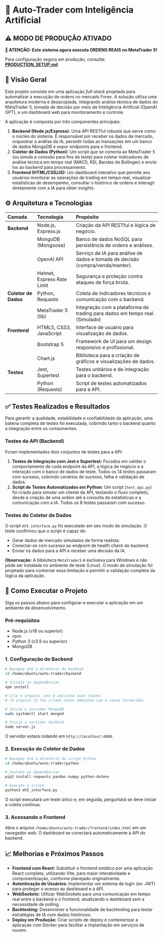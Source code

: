 # 🤖 Auto-Trader com Inteligência Artificial

## ⚠️ MODO DE PRODUÇÃO ATIVADO

**🔴 ATENÇÃO: Este sistema agora executa ORDENS REAIS no MetaTrader 5!**

Para configuração segura em produção, consulte: **[PRODUCTION_SETUP.md](PRODUCTION_SETUP.md)**

## 📌 Visão Geral

Este projeto consiste em uma aplicação *full-stack* projetada para automatizar a execução de ordens no mercado Forex. A solução utiliza uma arquitetura moderna e desacoplada, integrando análise técnica de dados do MetaTrader 5, tomada de decisão por meio de Inteligência Artificial (OpenAI GPT), e um dashboard web para monitoramento e controle.

A aplicação é composta por três componentes principais:

1.  **Backend (Node.js/Express):** Uma API RESTful robusta que serve como o núcleo do sistema. É responsável por receber os dados de mercado, orquestrar a análise da IA, persistir todas as transações em um banco de dados MongoDB e expor endpoints para o frontend.
2.  **Coletor de Dados (Python):** Um script que se conecta ao MetaTrader 5 (ou simula a conexão para fins de teste) para coletar indicadores de análise técnica em tempo real (MACD, RSI, Bandas de Bollinger) e enviá-los ao backend para processamento.
3.  **Frontend (HTML/CSS/JS):** Um dashboard interativo que permite aos usuários monitorar as operações de trading em tempo real, visualizar estatísticas de desempenho, consultar o histórico de ordens e interagir diretamente com a IA para obter insights.

## ⚙️ Arquitetura e Tecnologias

| Camada | Tecnologia | Propósito |
| :--- | :--- | :--- |
| **Backend** | Node.js, Express.js | Criação da API RESTful e lógica de negócio. |
| | MongoDB (Mongoose) | Banco de dados NoSQL para persistência de ordens e análises. |
| | OpenAI API | Serviço de IA para análise de dados e tomada de decisão (compra/venda/manter). |
| | Helmet, Express Rate Limit | Segurança e proteção contra ataques de força bruta. |
| **Coletor de Dados** | Python, Requests | Coleta de indicadores técnicos e comunicação com o backend. |
| | MetaTrader 5 (lib) | Integração com a plataforma de trading para dados em tempo real. (Simulado) |
| **Frontend** | HTML5, CSS3, JavaScript | Interface de usuário para visualização de dados. |
| | Bootstrap 5 | Framework de UI para um design responsivo e profissional. |
| | Chart.js | Biblioteca para a criação de gráficos e visualizações de dados. |
| **Testes** | Jest, Supertest | Testes unitários e de integração para o backend. |
| | Python (Requests) | Script de testes automatizados para a API. |

## ✅ Testes Realizados e Resultados

Para garantir a qualidade, estabilidade e confiabilidade da aplicação, uma bateria completa de testes foi executada, cobrindo tanto o backend quanto a integração entre os componentes.

### Testes da API (Backend)

Foram implementados dois conjuntos de testes para a API:

1.  **Testes de Integração com Jest e Supertest:** Focados em validar o comportamento de cada endpoint da API, a lógica de negócio e a interação com o banco de dados de teste. Todos os 14 testes passaram com sucesso, cobrindo cenários de sucesso, falha e validação de dados.
2.  **Script de Testes Automatizados em Python:** Um script (`test_api.py`) foi criado para simular um cliente da API, testando o fluxo completo, desde a criação de uma ordem até a consulta de estatísticas e a comunicação com a IA. Todos os 8 testes passaram com sucesso.

### Testes do Coletor de Dados

O script `mt5_interface.py` foi executado em seu modo de simulação. O teste confirmou que o script é capaz de:

*   Gerar dados de mercado simulados de forma realista.
*   Conectar-se com sucesso ao endpoint de health check do backend.
*   Enviar os dados para a API e receber uma decisão da IA.

**Observação:** A biblioteca `MetaTrader5` é exclusiva para Windows e não pôde ser instalada no ambiente de teste (Linux). O modo de simulação foi projetado para contornar essa limitação e permitir a validação completa da lógica da aplicação.

## 🚀 Como Executar o Projeto

Siga os passos abaixo para configurar e executar a aplicação em um ambiente de desenvolvimento.

### Pré-requisitos

*   Node.js (v18 ou superior)
*   npm
*   Python 3 (v3.9 ou superior)
*   MongoDB

### 1. Configuração do Backend

```bash
# Navegue até o diretório do backend
cd /home/ubuntu/auto-trader/backend

# Instale as dependências
npm install

# Crie o arquivo .env e adicione suas chaves
# (O arquivo já foi criado neste ambiente com a chave fornecida)

# Inicie o servidor MongoDB
sudo systemctl start mongod

# Inicie o servidor backend
node server.js
```

O servidor estará rodando em `http://localhost:4000`.

### 2. Execução do Coletor de Dados

```bash
# Navegue até o diretório do script Python
cd /home/ubuntu/auto-trader/python

# Instale as dependências
pip3 install requests pandas numpy python-dotenv

# Execute o script
python3 mt5_interface.py
```

O script executará um teste único e, em seguida, perguntará se deve iniciar a coleta contínua.

### 3. Acessando o Frontend

Abra o arquivo `/home/ubuntu/auto-trader/frontend/index.html` em um navegador web. O dashboard se conectará automaticamente à API do backend.

## 📈 Melhorias e Próximos Passos

*   **Frontend com React:** Substituir o frontend estático por uma aplicação React completa, utilizando Vite, para maior interatividade e componentização, conforme planejado originalmente.
*   **Autenticação de Usuários:** Implementar um sistema de login (ex: JWT) para proteger o acesso ao dashboard e à API.
*   **WebSockets:** Utilizar WebSockets para uma comunicação em tempo real entre o backend e o frontend, atualizando o dashboard sem a necessidade de polling.
*   **Backtesting:** Desenvolver a funcionalidade de backtesting para testar estratégias de IA com dados históricos.
*   **Deploy em Produção:** Criar scripts de deploy e conteinerizar a aplicação com Docker para facilitar a implantação em serviços de nuvem.

